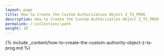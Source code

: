 ```yaml
---
layout: page
title: How to Create the Custom Authorization Object Z_TS_PROG
description: How to Create the Custom Authorization Object Z_TS_PROG
permalink: /:collection/:path
weight: 10
---
```


{% include _content/how-to-create-the-custom-authority-object-z-ts-prog.md  %}